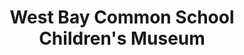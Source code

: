 ---
layout: repo
title: "West Bay Common School Children's Museum"
id: 17477
permalink: repos/17477/
---